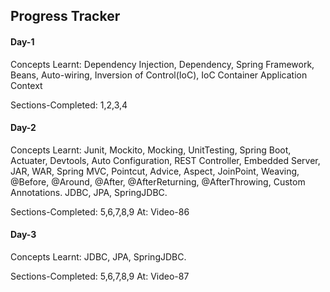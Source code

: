 ## Progress Tracker 

#### Day-1
Concepts Learnt: Dependency Injection, Dependency, Spring Framework, Beans, Auto-wiring, Inversion of Control(IoC), IoC Container
Application Context

Sections-Completed: 1,2,3,4

#### Day-2
Concepts Learnt: Junit, Mockito, Mocking, UnitTesting, Spring Boot, Actuater, Devtools, Auto Configuration, REST Controller, Embedded Server, JAR, WAR, Spring MVC, Pointcut, Advice, Aspect, JoinPoint, Weaving, @Before, @Around, @After, @AfterReturning, @AfterThrowing, Custom Annotations. JDBC, JPA, SpringJDBC.

Sections-Completed: 5,6,7,8,9
At: Video-86

#### Day-3
Concepts Learnt: JDBC, JPA, SpringJDBC.

Sections-Completed: 5,6,7,8,9
At: Video-87